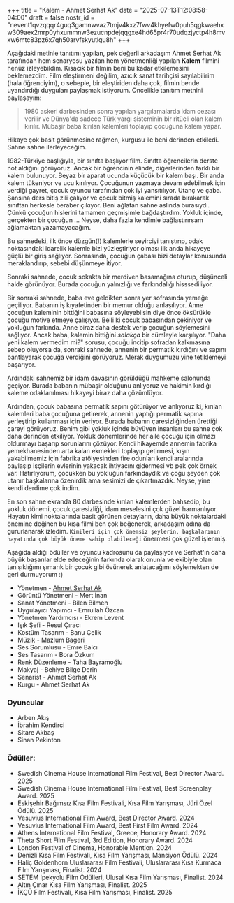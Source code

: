 +++
title = "Kalem - Ahmet Serhat Ak"
date = "2025-07-13T12:08:58-04:00"
draft = false
nostr_id = "nevent1qvzqqqr4guq3gamnwvaz7tmjv4kxz7fwv4khyefw0puh5qgkwaehxw309aex2mrp0yhxummnw3ezucnpdejqqgxe4hd65pr4r70udqzjyctp4h8mvxw6mtc83pz6x7qh50arvfskyutlqu8h"
+++

Aşağıdaki metinle tanıtımı yapılan, pek değerli arkadaşım Ahmet Serhat Ak tarafından hem senaryosu yazılan hem yönetmenliği yapılan **Kalem** filmini henüz izleyebildim. Kısacık bir filmin beni bu kadar etkilemesini beklemezdim. Film eleştirmeni değilim, azıcık sanat tarihçisi sayılabilirim (hala öğrenciyim), o sebeple, bir eleştiriden daha çok, filmin bende uyandırdığı duyguları paylaşmak istiyorum. Öncelikle tanıtım metnini paylaşayım:

> 1980 askeri darbesinden sonra yapılan yargılamalarda idam cezası verilir ve Dünya'da sadece Türk yargı sisteminin bir ritüeli olan kalem kırılır. Mübaşir baba kırılan kalemleri toplayıp çocuğuna kalem yapar.

Hikaye çok basit görünmesine rağmen, kurgusu ile beni derinden etkiledi. Sahne sahne ilerleyeceğim.

1982-Türkiye başlığıyla, bir sınıfta başlıyor film. Sınıfta öğrencilerin derste not aldığını görüyoruz. Ancak bir öğrencinin elinde, diğerlerinden farklı bir kalem bulunuyor. Beyaz bir aparat ucunda küçücük bir kalem  başı. Bir anda kalem tükeniyor ve ucu kırılıyor. Çocuğunun yazmaya devam edebilmek için verdiği gayret, çocuk oyuncu tarafından çok iyi yansıtılıyor. Utanç ve çaba. Şansına ders bitiş zili çalıyor ve çocuk bitmiş kalemini sırada bırakarak sınıftan herkesle beraber çıkıyor. Beni ağlatan sahne aslında burasıydı. Çünkü çocuğun hislerini tamamen geçmişimle bağdaştırdım. Yokluk içinde, gerçekten bir çocuğun ... Neyse, daha fazla kendimle bağlaştırırsam ağlamaktan yazamayacağım.

Bu sahnedeki, ilk önce düzgün(!) kalemlerle seyirciyi tanıştırıp, odak noktasındaki idarelik kalemle bizi yüzleştiriyor olması ilk anda hikayeye güçlü bir giriş sağlıyor. Sonrasında, çocuğun çabası bizi detaylar konusunda meraklandırıp, sebebi düşünmeye itiyor.

Sonraki sahnede, çocuk sokakta bir merdiven basamağına oturup, düşünceli halde görünüyor. Burada çocuğun yalnızlığı ve farkındalığı hisssediliyor.

Bir sonraki sahnede, baba eve geldikten sonra yer sofrasında yemeğe geçiliyor. Babanın iş kıyafetinden bir memur olduğu anlaşılıyor. Anne çocuğun kaleminin bittiğini babasına söyleyebilsin diye önce öksürükle çocuğu motive etmeye çalışıyor. Belli ki çocuk babasından çekiniyor ve yokluğun farkında. Anne biraz daha destek verip çocuğun söylemesini sağlıyor. Ancak baba, kalemin bittiğini _salakça_ bir cümleyle karşılıyor. "Daha yeni kalem vermedim mi?" sorusu, çocuğu incitip sofradan kalkmasına sebep oluyorsa da, sonraki sahnede, annenin bir permatik kırdığını ve sapını bantlayarak çocuğa verdiğini görüyoruz. Merak duygumuzu yine tetiklemeyi başarıyor.

Ardındaki sahnemiz bir idam davasının görüldüğü mahkeme salonunda geçiyor. Burada babanın mübaşir olduğunu anlıyoruz ve hakimin kırdığı kaleme odaklanılması hikayeyi biraz daha çözümlüyor.

Ardından, çocuk babasına permatik sapını götürüyor ve anlıyoruz ki, kırılan kalemleri baba çocuğuna getirerek, annenin yaptığı permatik sapına yerleştirip kullanması için veriyor. Burada babanın çaresizliğinden ürettiği çareyi görüyoruz. Benim gibi yokluk içinde büyüyen insanları bu sahne çok daha derinden etkiliyor. Yokluk dönemlerinde her aile çocuğu için olmazı oldurmayı başarıp sorunlarını çözüyor. Kendi hikayemde annemin fabrika yemekhanesinden arta kalan ekmekleri toplayıp getirmesi, kışın yakabilmemiz için fabrika atölyesinden fire odunları kendi aralarında paylaşıp işçilerin evlerinin yakacak ihtiyacını gidermesi vb pek çok örnek var. Hatırlıyorum, çocukken bu yokluğun farkındaydık ve çoğu şeyden çok utanır başkalarına özenirdik ama sesimizi de çıkartmazdık. Neyse, yine kendi derdime çok indim.

En son sahne ekranda 80 darbesinde kırılan kalemlerden bahsedip, bu yokluk dönemi, çocuk çaresizliği, idam meselesini çok güzel harmanlıyor. Hayatın kimi noktalarında basit görünen detayların, daha büyük noktalardaki önemine değinen bu kısa filmi ben çok beğenerek, arkadaşım adına da gururlanarak izledim. `Kimileri için çok önemsiz şeylerin, başkalarının hayatında çok büyük öneme sahip olabileceği` önermesi çok güzel işlenmiş.

Aşağıda aldığı ödüller ve oyuncu kadrosunu da paylaşıyor ve Serhat'ın daha büyük başarılar elde edeceğinin farkında olarak onunla ve ekibiyle olan tanışıklığımı şımarık bir çocuk gibi övünerek anlatacağımı söylemekten de geri durmuyorum :)

* Yönetmen - [Ahmet Serhat Ak](https://www.imdb.com/name/nm15215880/)
* Görüntü Yönetmeni - Mert İnan
* Sanat Yönetmeni - Bilen Bilmen
* Uygulayıcı Yapımcı - Emrullah Özcan
* Yönetmen Yardımcısı - Ekrem Levent
* Işık Şefi - Resul Çıracı
* Kostüm Tasarım - Banu Çelik
* Müzik - Mazlum Bageri
* Ses Sorumlusu - Emre Balcı
* Ses Tasarım - Bora Özkum
* Renk Düzenleme - Taha Bayramoğlu
* Makyaj - Behiye Bilge Derin
* Senarist - Ahmet Serhat Ak
* Kurgu - Ahmet Serhat Ak

### Oyuncular
* Arben Akış
* İbrahim Kendirci
* Sitare Akbaş
* Sinan Pekinton

### Ödüller:
-  Swedish Cinema House International Film Festival, Best Director Award. 2025
- Swedish Cinema House International Film Festival, Best Screenplay Award. 2025
- Eskişehir Bağımsız Kısa Film Festivali, Kısa Film Yarışması, Jüri Özel Ödülü. 2025
- Vesuvius International Film Award, Best Director Award. 2024
- Vesuvius International Film Award, Best First Film Award. 2024
- Athens International Film Festival, Greece, Honorary Award. 2024
- Theta Short Film Festival, 3rd Edition, Honorary Award. 2024
- London Festival of Cinema, Honorable Mention. 2024
- Denizli Kısa Film Festivali, Kısa Film Yarışması, Mansiyon Ödülü. 2024
- Haliç Goldenhorn Uluslararası Film Festivali, Uluslararası Kısa Kurmaca Film Yarışması, Finalist. 2024
- SETEM İpekyolu Film Ödülleri, Ulusal Kısa Film Yarışması, Finalist. 2024
- Altın Çınar Kısa Film Yarışması, Finalist. 2025
- İKÇÜ Film Festivali, Kısa Film Yarışması, Finalist. 2025
